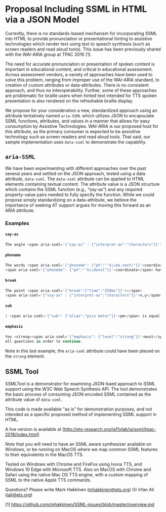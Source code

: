 # Proposal Including SSML in HTML via a JSON Model

Currently, there is no standards-based mechanism for incorporating SSML into HTML to provide pronunciation or presentational hinting to assistive technologies which render text using text to speech synthesis (such as screen readers and read aloud tools). This issue has been previously shared with the WAI-ARIA group at TPAC 2016 [1]. 

The need for accurate pronunciation or presentation of spoken content is important in educational content, and critical in educational assessment. Across assessment vendors, a variety of approaches have been used to solve this problem, ranging from improper use of the WAI-ARIA standard, to creation of custom attributes or data-attributes. There is no consistent approach, and thus no interoperability. Further, some of these approaches are problematic for braille users when hinted text intended for TTS spoken presentation is also rendered on the refreshable braille display. 

We propose for your consideration a new, standardized approach using an attribute tentatively named `aria-SSML` which utilizes JSON to encapsulate SSML functions, attributes, and values in a manner that allows for easy consumption by Assistive Technologies.  WAI-ARIA is our proposed host for this attribute, as the primary consumer is expected to be assisitive technology such as screen readers and read aloud tools.  That said, our sample implementation uses `data-ssml` to demonstrate the capability.

## `aria-SSML`

We have been experimenting with different approaches over the past several years and settled on the JSON approach, tested using a data attribute, `data-ssml`.  The `data-ssml` attribute can be applied to HTML elements containing textual content. The attribute value is a JSON structure which contains the SSML function (e.g., “say-as”) and any required property-value pairs needed to fully specify the function.  While we could propose simply standardizing on a data-attribute, we believe the importance of seeking AT support argues for moving this forward as an ARIA attribute.  

### Examples

#### `say-as`
```javascript
The angle <span aria-ssml='{"say-as" : {"interpret-as":"characters"}}'>CAB</span> is 30 degrees.
````
#### `phoneme`
```javascript
The words <span aria-ssml='{"phoneme": {"ph":"ˈkɔɹdəˌneɪt/"}}'>coordinate</span> and 
<span aria-ssml='{"phoneme": {"ph":"ˈkɔɹdənɪt"}}'>coordinate</span> have different meanings.
````  
#### `break`
````javascript
The point <span aria-ssml='{"break":{"time":"250ms"}}'></span>
<span aria-ssml='{"say-as" : {"interpret-as":"characters"}}'>x,y</span> is on the coordinate plane.
````
#### `sub`
````javascript
1 <span aria-ssml='{"sub": {"alias":"pico meter"}}'>pm</span> is equal to one trillionth of a meter.
````
#### `emphasis`
````javascript
You <strong><span aria-ssml='{"emphasis": {"level":"strong"}}'>must</span></strong> answer 
all questions in order to continue.
````
Note in this last example, the `aria-ssml` attribute could have been placed on the `strong` element.



## SSML Tool

SSMLTool is a demonstrator for examining JSON-baed approach to SSML support using the W3C Web Speech Synthesis API.  The tool demonstrates the basic process of consuming JSON encoded SSML contained as the attribute value of `data-ssml`. 

This code is made available "as is" for demonstration purposes, and not intended as a specific proposed method of implementing SSML support in HTML.

A live version is available at [http://ets-research.org/ia11ylab/ia/ssml/tpac-2018/index.html]

*Note* that you will need to have an SSML aware synthesizer available on Windows, or be running on MacOS where we map common SSML features to their equivalents in the MacOS TTS.

Tested on Windows with Chrome and FireFox using Ivona TTS, and Windows 10 Edge with Microsoft TTS.  Also on MacOS with Chrome and Safari using the native Mac OS TTS engine, with a custom mapping of SSML to the native Apple TTS commands.


Questions? Please write Mark Hakkinen (mhakkinen@ets.org) Or Irfan Ali (iali@ets.org)


[1] https://github.com/mhakkinen/SSML-issues/blob/master/overview.md
